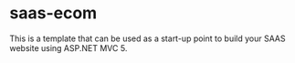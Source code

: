 saas-ecom
=========

This is a template that can be used as a start-up point to build your SAAS website using ASP.NET MVC 5.
